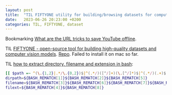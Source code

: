 ```yaml
---
layout: post
title:  "TIL FIFTYONE utility for building/browsing datasets for computer vision models"
date:   2023-06-26 20:23:00 +0200
categories: TIL, FIFTYONE, dataset
---
```

Bookmarking [What are the URL tricks to save YouTube offline](https://mobi.easeus.com/ios-tips/download-youtube-videos-by-changing-url.html).

TIL [FIFTYONE - open-source tool for building high-quality datasets and computer vision models](https://docs.voxel51.com). [Repo](https://github.com/voxel51/fiftyone). Failed to install it on mac so far.

TIL [how to extract directory, filename and extension in bash](https://stackoverflow.com/a/70980686/942513):
```bash
[[ $path =~ ^(\.{1,2}|.*/\.{0,2})$|^(.*/)([^/]+)(\.[^/]*)$|^(.*/)(.+)$|^(.+)(\..*)$|^(.+)$ ]]
dirpath=${BASH_REMATCH[1]}${BASH_REMATCH[2]}${BASH_REMATCH[5]}
filename=${BASH_REMATCH[3]}${BASH_REMATCH[6]}${BASH_REMATCH[7]}${BASH_REMATCH[9]}
filext=${BASH_REMATCH[4]}${BASH_REMATCH[8]}

